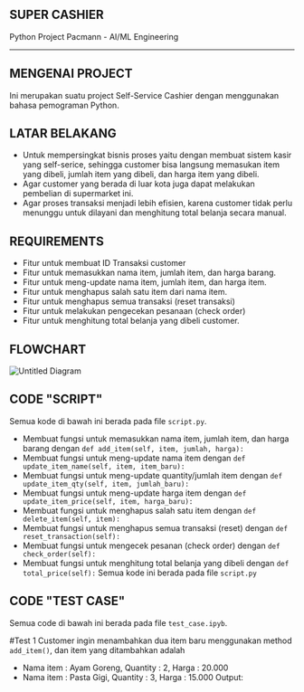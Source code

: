 ## SUPER CASHIER
Python Project Pacmann - AI/ML Engineering

---

## MENGENAI PROJECT
Ini merupakan suatu project Self-Service Cashier dengan menggunakan bahasa pemograman Python.

## LATAR BELAKANG
- Untuk mempersingkat bisnis proses yaitu dengan membuat sistem kasir yang self-serice, sehingga customer bisa langsung memasukan item yang dibeli, jumlah item yang dibeli, dan harga item yang dibeli.
- Agar customer yang berada di luar kota juga dapat melakukan pembelian di supermarket ini.
- Agar proses transaksi menjadi lebih efisien, karena customer tidak perlu menunggu untuk dilayani dan menghitung total belanja secara manual.

## REQUIREMENTS
- Fitur untuk membuat ID Transaksi customer
- Fitur untuk memasukkan nama item, jumlah item, dan harga barang.
- Fitur untuk meng-update nama item, jumlah item, dan harga item.
- Fitur untuk menghapus salah satu item dari nama item.
- Fitur untuk menghapus semua transaksi (reset transaksi)
- Fitur untuk melakukan pengecekan pesanaan (check order)
- Fitur untuk menghitung total belanja yang dibeli customer.

## FLOWCHART
![Untitled Diagram](https://user-images.githubusercontent.com/24706517/210150924-1bea1e4e-c470-417c-9b0a-7e93188c96c8.jpg)

## CODE "SCRIPT"
Semua kode di bawah ini berada pada file `script.py`.
- Membuat fungsi untuk memasukkan nama item, jumlah item, dan harga barang dengan `def add_item(self, item, jumlah, harga):`
- Membuat fungsi untuk meng-update nama item dengan `def update_item_name(self, item, item_baru):`
- Membuat fungsi untuk meng-update quantity/jumlah item dengan `def update_item_qty(self, item, jumlah_baru):`
- Membuat fungsi untuk meng-update harga item dengan `def update_item_price(self, item, harga_baru):`
- Membuat fungsi untuk menghapus salah satu item dengan `def delete_item(self, item):`
- Membuat fungsi untuk menghapus semua transaksi (reset) dengan `def reset_transaction(self):`
- Membuat fungsi untuk mengecek pesanan (check order) dengan `def check_order(self):`
- Membuat fungsi untuk menghitung total belanja yang dibeli dengan `def total_price(self):`
Semua kode ini berada pada file `script.py`

## CODE "TEST CASE"
Semua code di bawah ini berada pada file `test_case.ipyb`.

#Test 1
Customer ingin menambahkan dua item baru menggunakan method `add_item()`, dan item yang ditambahkan adalah 
- Nama item : Ayam Goreng, Quantity : 2, Harga : 20.000
- Nama item : Pasta Gigi, Quantity : 3, Harga : 15.000
Output:


